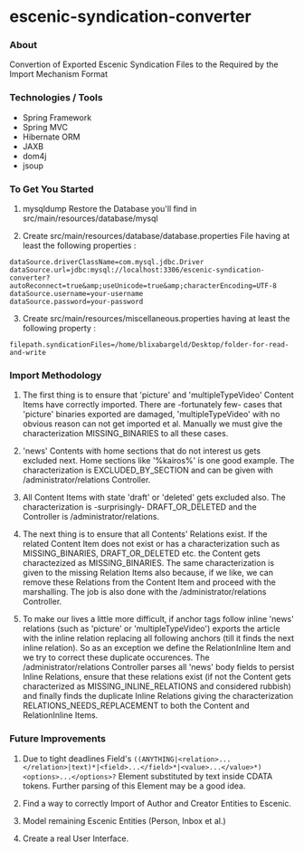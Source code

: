 escenic-syndication-converter
=============================

### About
Convertion of Exported Escenic Syndication Files to the Required by the Import Mechanism Format

### Technologies / Tools
<ul>
<li>Spring Framework</li>
<li>Spring MVC</li>
<li>Hibernate ORM</li>
<li>JAXB</li>
<li>dom4j</li>
<li>jsoup</li>
</ul>


### To Get You Started
1) mysqldump Restore the Database you'll find in src/main/resources/database/mysql

2) Create src/main/resources/database/database.properties File having at least the following properties :
```
dataSource.driverClassName=com.mysql.jdbc.Driver
dataSource.url=jdbc:mysql://localhost:3306/escenic-syndication-converter?autoReconnect=true&amp;useUnicode=true&amp;characterEncoding=UTF-8
dataSource.username=your-username
dataSource.password=your-password
```
3) Create src/main/resources/miscellaneous.properties having at least the following property :
```
filepath.syndicationFiles=/home/blixabargeld/Desktop/folder-for-read-and-write
```
### Import Methodology
1) The first thing is to ensure that 'picture' and 'multipleTypeVideo' Content Items have correctly imported. There are -fortunately few- cases that 'picture' binaries exported are damaged, 'multipleTypeVideo' with no obvious reason can not get imported et al. Manually we must give the characterization MISSING_BINARIES to all these cases.      

2) 'news' Contents with home sections that do not interest us gets excluded next. Home sections like '%kairos%' is one good example. The characterization is EXCLUDED_BY_SECTION and can be given with /administrator/relations Controller.

3) All Content Items with state 'draft' or 'deleted' gets excluded also. The characterization is -surprisingly- DRAFT_OR_DELETED and the Controller is /administrator/relations.

4) The next thing is to ensure that all Contents' Relations exist. If the related Content Item does not exist or has a characterization such as MISSING_BINARIES, DRAFT_OR_DELETED etc. the Content gets charactezized as MISSING_BINARIES. The same characterization is given to the missing Relation Items also because, if we like, we can remove these Relations from the Content Item and proceed with the marshalling. The job is also done with the /administrator/relations Controller.

5) To make our lives a little more difficult, if anchor tags follow inline 'news' relations (such as 'picture' or 'multipleTypeVideo') exports the article with the inline relation replacing all following anchors (till it finds the next inline relation). So as an exception we define the RelationInline Item and we try to correct these duplicate occurences. The /administrator/relations Controller parses all 'news' body fields to persist Inline Relations, ensure that these relations exist (if not the Content gets characterized as MISSING_INLINE_RELATIONS and considered rubbish) and finally finds the duplicate Inline Relations giving the characterization RELATIONS_NEEDS_REPLACEMENT to both the Content and RelationInline Items.

### Future Improvements
1) Due to tight deadlines Field's `((ANYTHING|<relation>...</relation>|text)*|<field>...</field>*|<value>...</value>*)<options>...</options>?` Element substituted by text inside CDATA tokens. Further parsing of this Element may be a good idea.

2) Find a way to correctly Import of Author and Creator Entities to Escenic.

3) Model remaining Escenic Entities (Person, Inbox et al.)

4) Create a real User Interface.
